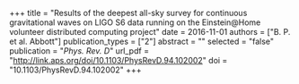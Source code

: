 +++
title = "Results of the deepest all-sky survey for continuous gravitational waves on LIGO S6 data running on the Einstein@Home volunteer distributed computing project"
date = 2016-11-01
authors = ["B. P. et al. Abbott"]
publication_types = ["2"]
abstract = ""
selected = "false"
publication = "*Phys. Rev. D*"
url_pdf = "http://link.aps.org/doi/10.1103/PhysRevD.94.102002"
doi = "10.1103/PhysRevD.94.102002"
+++

